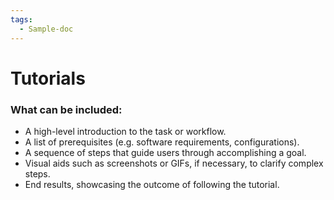 ```yaml
---
tags:
  - Sample-doc
---
```


# Tutorials

### What can be included:
- A high-level introduction to the task or workflow.
- A list of prerequisites (e.g. software requirements, configurations).
- A sequence of steps that guide users through accomplishing a goal.
- Visual aids such as screenshots or GIFs, if necessary, to clarify complex steps.
- End results, showcasing the outcome of following the tutorial.
